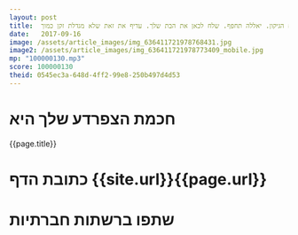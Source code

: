 ```yaml
---
layout: post
title:  מהנדס וזקן. מה תעשה כשיסתיים הגיקון. יאללה תחפף. שלח לכאן את הבת שלך. עדיף את זאת שלא מגדלת זקן כמוך.
date:   2017-09-16
image: /assets/article_images/img_636411721978768431.jpg
image2: /assets/article_images/img_636411721978773409_mobile.jpg
mp: "100000130.mp3"
score: 100000130
theid: 0545ec3a-648d-4ff2-99e8-250b497d4d53
---
```

# חכמת הצפרדע שלך היא
{{page.title}}

# כתובת הדף {{site.url}}{{page.url}}
# שתפו ברשתות חברתיות